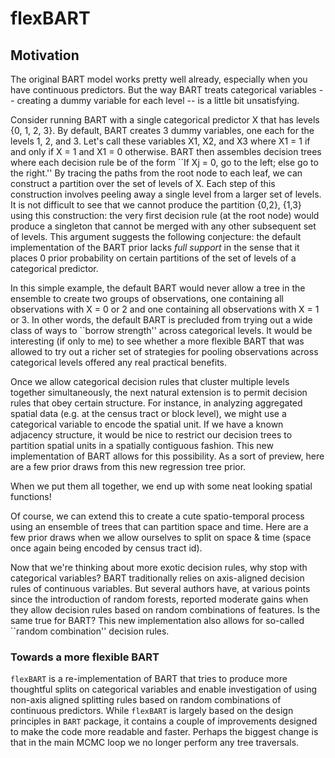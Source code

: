 # flexBART


## Motivation
The original BART model works pretty well already, especially when you have continuous predictors.
But the way BART treats categorical variables -- creating a dummy variable for each level -- is a little bit unsatisfying.


Consider running BART with a single categorical predictor X that has levels {0, 1, 2, 3}.
By default, BART creates 3 dummy variables, one each for the levels 1, 2, and 3. Let's call these variables X1, X2, and X3 where X1 = 1 if and only if X = 1 and X1 = 0 otherwise.
BART then assembles decision trees where each decision rule be of the form ``If Xj = 0, go to the left; else go to the right.''
By tracing the paths from the root node to each leaf, we can construct a partition over the set of levels of X. 
Each step of this construction involves peeling away a single level from a larger set of levels.
It is not difficult to see that we cannot produce the partition {0,2}, {1,3} using this construction: the very first decision rule (at the root node) would produce a singleton that cannot be merged with any other subsequent set of levels.
This argument suggests the following conjecture: the default implementation of the BART prior lacks *full support* in the sense that it places 0 prior probability on certain partitions of the set of levels of a categorical predictor.

In this simple example, the default BART would never allow a tree in the ensemble to create two groups of observations, one containing all observations with X = 0 or 2 and one containing all observations with X = 1 or 3.
In other words, the default BART is precluded from trying out a wide class of ways to ``borrow strength'' across categorical levels.
It would be interesting (if only to me) to see whether a more flexible BART that was allowed to try out a richer set of strategies for pooling observations across categorical levels offered any real practical benefits.


Once we allow categorical decision rules that cluster multiple levels together simultaneously, the next natural extension is to permit decision rules that obey certain structure.
For instance, in analyzing aggregated spatial data (e.g. at the census tract or block level), we might use a categorical variable to encode the spatial unit. 
If we have a known adjacency structure, it would be nice to restrict our decision trees to partition spatial units in a spatially contiguous fashion.
This new implementation of BART allows for this possibility.
As a sort of preview, here are a few prior draws from this new regression tree prior.

When we put them all together, we end up with some neat looking spatial functions! 


Of course, we can extend this to create a cute spatio-temporal process using an ensemble of trees that can partition space and time. 
Here are a few prior draws when we allow ourselves to split on space & time (space once again being encoded by census tract id). 



Now that we're thinking about more exotic decision rules, why stop with categorical variables? BART traditionally relies on axis-aligned decision rules of continuous variables.
But several authors have, at various points since the introduction of random forests, reported moderate gains when they allow decision rules based on random combinations of features.
Is the same true for BART?
This new implementation also allows for so-called ``random combination'' decision rules.

### Towards a more flexible BART

`flexBART` is a re-implementation of BART that tries to produce more thoughtful splits on categorical variables and enable investigation of using non-axis aligned splitting rules based on random combinations of continuous predictors.
While `flexBART` is largely based on the design principles in `BART` package, it contains a couple of improvements designed to make the code more readable and faster.
Perhaps the biggest change is that in the main MCMC loop we no longer perform any tree traversals. 

